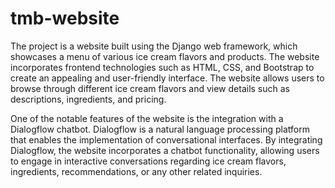 # tmb-website

The project is a website built using the Django web framework, which showcases a menu of various ice cream flavors and products. The website incorporates frontend technologies such as HTML, CSS, and Bootstrap to create an appealing and user-friendly interface. The website allows users to browse through different ice cream flavors and view details such as descriptions, ingredients, and pricing.

One of the notable features of the website is the integration with a Dialogflow chatbot. Dialogflow is a natural language processing platform that enables the implementation of conversational interfaces. By integrating Dialogflow, the website incorporates a chatbot functionality, allowing users to engage in interactive conversations regarding ice cream flavors, ingredients, recommendations, or any other related inquiries.

